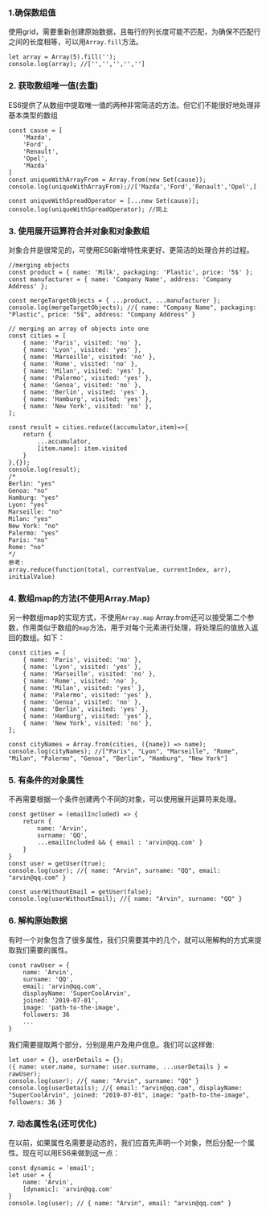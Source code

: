 ### 1.确保数组值
使用grid，需要重新创建原始数据，且每行的列长度可能不匹配，为确保不匹配行之间的长度相等，可以用```Array.fill```方法。
```
let array = Array(5).fill('');
console.log(array); //['','','','','']
```

### 2. 获取数组唯一值(去重)
ES6提供了从数组中提取唯一值的两种非常简洁的方法。但它们不能很好地处理非基本类型的数组
```
const cause = [
    'Mazda',
    'Ford',
    'Renault',
    'Opel',
    'Mazda'
]
const uniqueWithArrayFrom = Array.from(new Set(cause));
console.log(uniqueWithArrayFrom);//['Mazda','Ford','Renault','Opel',]

const uniqueWithSpreadOperator = [...new Set(cause)];
console.log(uniqueWithSpreadOperator); //同上
```

### 3. 使用展开运算符合并对象和对象数组
对象合并是很常见的，可使用ES6新增特性来更好、更简洁的处理合并的过程。
```
//merging objects
const product = { name: 'Milk', packaging: 'Plastic', price: '5$' };
const manufacturer = { name: 'Company Name', address: 'Company Address' };

const mergeTargetObjects = { ...product, ...manufacturer };
console.log(mergeTargetObjects); //{ name: "Company Name", packaging: "Plastic", price: "5$", address: "Company Address" }

// merging an array of objects into one
const cities = [
    { name: 'Paris', visited: 'no' },
    { name: 'Lyon', visited: 'yes' },
    { name: 'Marseille', visited: 'no' },
    { name: 'Rome', visited: 'no' },
    { name: 'Milan', visited: 'yes' },
    { name: 'Palermo', visited: 'yes' },
    { name: 'Genoa', visited: 'no' },
    { name: 'Berlin', visited: 'yes' },
    { name: 'Hamburg', visited: 'yes' },
    { name: 'New York', visited: 'no' },
];

const result = cities.reduce((accumulator,item)=>{
    return {
        ...accumulator,
        [item.name]: item.visited
    }
},{});
console.log(result);
/*
Berlin: "yes"
Genoa: "no"
Hamburg: "yes"
Lyon: "yes"
Marseille: "no"
Milan: "yes"
New York: "no"
Palermo: "yes"
Paris: "no"
Rome: "no"
*/
参考:
array.reduce(function(total, currentValue, currentIndex, arr), initialValue)
```

### 4. 数组map的方法(不使用Array.Map)
另一种数组map的实现方式，不使用```Array.map```
Array.from还可以接受第二个参数，作用类似于数组的```map```方法，用于对每个元素进行处理，将处理后的值放入返回的数组。如下：
```
const cities = [
    { name: 'Paris', visited: 'no' },
    { name: 'Lyon', visited: 'yes' },
    { name: 'Marseille', visited: 'no' },
    { name: 'Rome', visited: 'no' },
    { name: 'Milan', visited: 'yes' },
    { name: 'Palermo', visited: 'yes' },
    { name: 'Genoa', visited: 'no' },
    { name: 'Berlin', visited: 'yes' },
    { name: 'Hamburg', visited: 'yes' },
    { name: 'New York', visited: 'no' },
];

const cityNames = Array.from(cities, ({name}) => name);
console.log(cityNames); //["Paris", "Lyon", "Marseille", "Rome", "Milan", "Palermo", "Genoa", "Berlin", "Hamburg", "New York"]
```

### 5. 有条件的对象属性
不再需要根据一个条件创建两个不同的对象，可以使用展开运算符来处理。
```
const getUser = (emailIncluded) => {
    return {
        name: 'Arvin',
        surname: 'QQ',
        ...emailIncluded && { email : 'arvin@qq.com' }
    }
}
const user = getUser(true);
console.log(user); //{ name: "Arvin", surname: "QQ", email: "arvin@qq.com" }

const userWithoutEmail = getUser(false);
console.log(userWithoutEmail); //{ name: "Arvin", surname: "QQ" }
```

### 6. 解构原始数据
有时一个对象包含了很多属性，我们只需要其中的几个，就可以用解构的方式来提取我们需要的属性。
```
const rawUser = {
    name: 'Arvin',
    surname: 'QQ',
    email: 'arvin@qq.com',
    displayName: 'SuperCoolArvin',
    joined: '2019-07-01',
    image: 'path-to-the-image',
    followers: 36
    ...
}
```
我们需要提取两个部分，分别是用户及用户信息。我们可以这样做:
```
let user = {}, userDetails = {};
({ name: user.name, surname: user.surname, ...userDetails } = rawUser);
console.log(user); //{ name: "Arvin", surname: "QQ" }
console.log(userDetails); //{ email: "arvin@qq.com", displayName: "SuperCoolArvin", joined: "2019-07-01", image: "path-to-the-image", followers: 36 }
```

### 7. 动态属性名(还可优化)
在以前，如果属性名需要是动态的，我们应首先声明一个对象，然后分配一个属性。现在可以用ES6来做到这一点：
```
const dynamic = 'email';
let user = {
    name: 'Arvin',
    [dynamic]: 'arvin@qq.com'
}
console.log(user); // { name: "Arvin", email: "arvin@qq.com" }
```